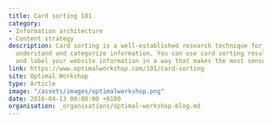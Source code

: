 ```yaml
---
title: Card sorting 101
category:
- Information architecture
- Content strategy
description: Card sorting is a well-established research technique for discovering how people
  understand and categorize information. You can use card sorting results to group
  and label your website information in a way that makes the most sense to your audience.
link: https://www.optimalworkshop.com/101/card-sorting
site: Optimal Workshop
type: Article
image: "/assets/images/optimalworkshop.png"
date: 2016-04-13 00:00:00 +0100
organisation: _organisations/optimal-workshop-blog.md
---
```

